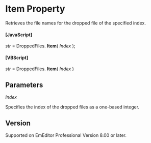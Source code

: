# Item Property

Retrieves the file names for the dropped file of the specified index.

#### \[JavaScript\]

_str_ = DroppedFiles. **Item**( _Index_ );

#### \[VBScript\]

_str_ = DroppedFiles. **Item**( _Index_ )

## Parameters

_Index_

Specifies the index of the dropped files as a one-based integer.

## Version

Supported on EmEditor Professional Version 8.00 or later.